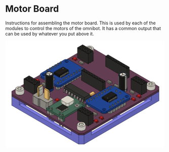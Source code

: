 # Motor Board

Instructions for assembling the motor board.
This is used by each of the modules to control the motors of the omnibot.
It has a common output that can be used by whatever you put above it.

![Screenshot](MotorBoard.png)  
